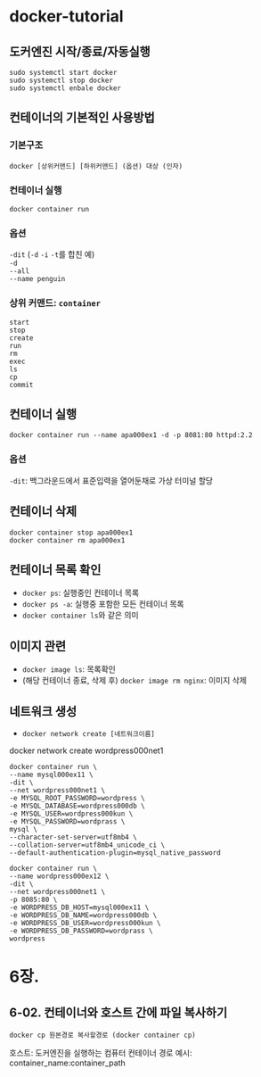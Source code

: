 # docker-tutorial

## 도커엔진 시작/종료/자동실행
```
sudo systemctl start docker
sudo systemctl stop docker
sudo systemctl enbale docker
```

## 컨테이너의 기본적인 사용방법
### 기본구조
`docker [상위커맨드] [하위커맨드] (옵션) 대상 (인자)`<br>

### 컨테이너 실행
`docker container run`

### 옵션
`-dit` (`-d` `-i` `-t`를 합친 예)<br>
`-d`<br>
`--all`<br>
`--name penguin`<br>

### 상위 커맨드: `container`
`start`<br>
`stop`<br>
`create`<br>
`run`<br>
`rm`<br>
`exec`<br>
`ls`<br>
`cp`<br>
`commit`<br>

## 컨테이너 실행
`docker container run --name apa000ex1 -d -p 8081:80 httpd:2.2`

### 옵션
`-dit`: 백그라운드에서 표준입력을 열어둔채로 가상 터미널 할당

## 컨테이너 삭제
`docker container stop apa000ex1`<br>
`docker container rm apa000ex1`

## 컨테이너 목록 확인
- `docker ps`: 실행중인 컨테이너 목록
- `docker ps -a`: 실행중 포함한 모든 컨테이너 목록
- `docker container ls`와 같은 의미

## 이미지 관련
- `docker image ls`: 목록확인
- (해당 컨테이너 종료, 삭제 후) `docker image rm nginx`: 이미지 삭제

## 네트워크 생성
- `docker network create [네트워크이름]`

 docker network create wordpress000net1

```docker
docker container run \
--name mysql000ex11 \
-dit \
--net wordpress000net1 \
-e MYSQL_ROOT_PASSWORD=wordpress \
-e MYSQL_DATABASE=wordpress000db \
-e MYSQL_USER=wordpress000kun \
-e MYSQL_PASSWORD=wordprass \
mysql \
--character-set-server=utf8mb4 \
--collation-server=utf8mb4_unicode_ci \
--default-authentication-plugin=mysql_native_password
```

```docker
docker container run \
--name wordpress000ex12 \
-dit \
--net wordpress000net1 \
-p 8085:80 \
-e WORDPRESS_DB_HOST=mysql000ex11 \
-e WORDPRESS_DB_NAME=wordpress000db \
-e WORDPRESS_DB_USER=wordpress000kun \
-e WORDPRESS_DB_PASSWORD=wordprass \
wordpress
```

# 6장.
## 6-02. 컨테이너와 호스트 간에 파일 복사하기
`docker cp 원본경로 복사할경로 (docker container cp)`

호스트: 도커엔진을 실행하는 컴퓨터
컨테이너 경로 예시: container_name:container_path


